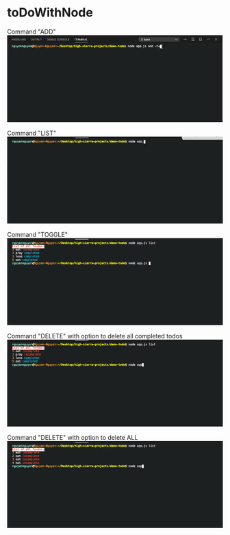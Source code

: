 # toDoWithNode

Command "ADD"
<img src="./readme1.gif">

Command "LIST"
<img src="./readme2.gif">

Command "TOGGLE"
<img src="./readme3.gif">

Command "DELETE" with option to delete all completed todos
<img src="./readme4.gif">

Command "DELETE" with option to delete ALL
<img src="./readme5.gif">